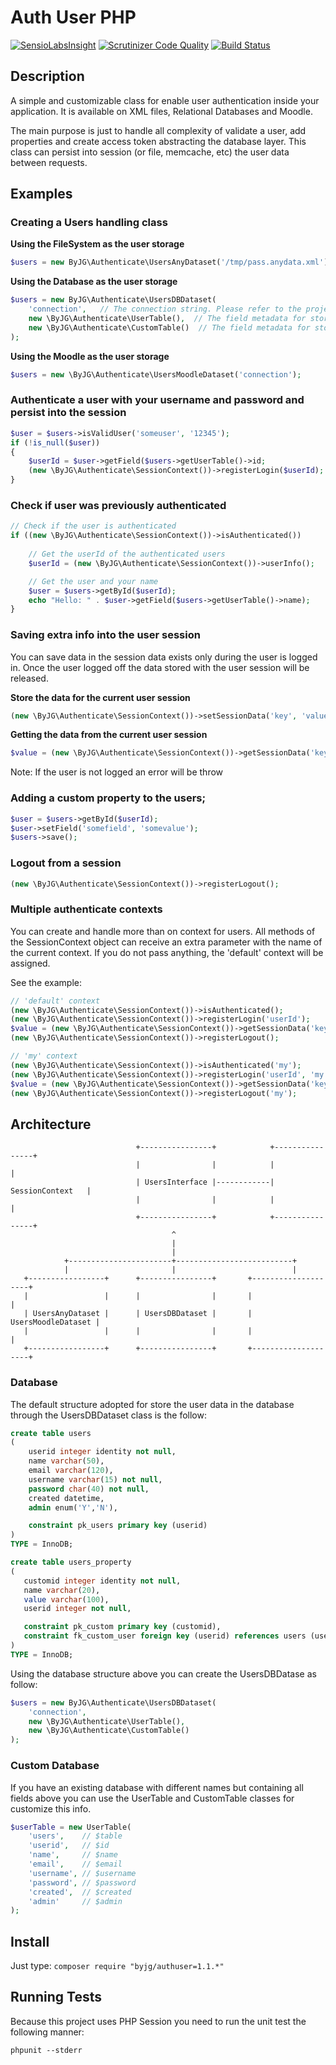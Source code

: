# Auth User PHP
[![SensioLabsInsight](https://insight.sensiolabs.com/projects/69f04d22-055d-40b5-8c8d-90598a5367b5/mini.png)](https://insight.sensiolabs.com/projects/69f04d22-055d-40b5-8c8d-90598a5367b5)
[![Scrutinizer Code Quality](https://scrutinizer-ci.com/g/byjg/authuser/badges/quality-score.png?b=master)](https://scrutinizer-ci.com/g/byjg/authuser/?branch=master)
[![Build Status](https://travis-ci.org/byjg/authuser.svg?branch=master)](https://travis-ci.org/byjg/authuser)

## Description

A simple and customizable class for enable user authentication inside your application. It is available on XML files, Relational Databases and Moodle.

The main purpose is just to handle all complexity of validate a user, add properties and create access token abstracting the database layer. 
This class can persist into session (or file, memcache, etc) the user data between requests. 

## Examples

### Creating a Users handling class


**Using the FileSystem as the user storage**

```php
$users = new ByJG\Authenticate\UsersAnyDataset('/tmp/pass.anydata.xml');
```

**Using the Database as the user storage**

```php
$users = new ByJG\Authenticate\UsersDBDataset(
    'connection',   // The connection string. Please refer to the project byjg/anydataset
    new \ByJG\Authenticate\UserTable(),  // The field metadata for store the users
    new \ByJG\Authenticate\CustomTable()  // The field metadata for store the extra properties
);
```

**Using the Moodle as the user storage**

```php
$users = new \ByJG\Authenticate\UsersMoodleDataset('connection');
```


### Authenticate a user with your username and password and persist into the session

```php
$user = $users->isValidUser('someuser', '12345');
if (!is_null($user))
{
    $userId = $user->getField($users->getUserTable()->id;
    (new \ByJG\Authenticate\SessionContext())->registerLogin($userId);
}
```

### Check if user was previously authenticated

```php 
// Check if the user is authenticated
if ((new \ByJG\Authenticate\SessionContext())->isAuthenticated())
    
    // Get the userId of the authenticated users
    $userId = (new \ByJG\Authenticate\SessionContext())->userInfo();

    // Get the user and your name
    $user = $users->getById($userId);
    echo "Hello: " . $user->getField($users->getUserTable()->name);
}
```

### Saving extra info into the user session 

You can save data in the session data exists only during the user is logged in. Once the user logged off the
data stored with the user session will be released.

**Store the data for the current user session**

```php
(new \ByJG\Authenticate\SessionContext())->setSessionData('key', 'value');
```

**Getting the data from the current user session**

```php
$value = (new \ByJG\Authenticate\SessionContext())->getSessionData('key');
```

Note: If the user is not logged an error will be throw

### Adding a custom property to the users;

```php
$user = $users->getById($userId);
$user->setField('somefield', 'somevalue');
$users->save();
```

### Logout from a session

```php
(new \ByJG\Authenticate\SessionContext())->registerLogout();
```

### Multiple authenticate contexts

You can create and handle more than on context for users. 
All methods of the SessionContext object can
receive an extra parameter with the name of the current context.
If you do not pass anything, the 'default' context will be assigned.

See the example:

```php
// 'default' context
(new \ByJG\Authenticate\SessionContext())->isAuthenticated();
(new \ByJG\Authenticate\SessionContext())->registerLogin('userId');
$value = (new \ByJG\Authenticate\SessionContext())->getSessionData('key');
(new \ByJG\Authenticate\SessionContext())->registerLogout();

// 'my' context
(new \ByJG\Authenticate\SessionContext())->isAuthenticated('my');
(new \ByJG\Authenticate\SessionContext())->registerLogin('userId', 'my');
$value = (new \ByJG\Authenticate\SessionContext())->getSessionData('key', 'my');
(new \ByJG\Authenticate\SessionContext())->registerLogout('my');
```

## Architecture

```
                            +----------------+            +----------------+
                            |                |            |                |
                            | UsersInterface |------------|  SessionContext   |
                            |                |            |                |
                            +----------------+            +----------------+
                                    ^
                                    |
                                    |
            +-----------------------+--------------------------+
            |                       |                          |
   +-----------------+      +----------------+       +--------------------+
   |                 |      |                |       |                    |
   | UsersAnyDataset |      | UsersDBDataset |       | UsersMoodleDataset |
   |                 |      |                |       |                    |
   +-----------------+      +----------------+       +--------------------+
```

### Database

The default structure adopted for store the user data in the database through the
UsersDBDataset class is the follow:

```sql
create table users
(
    userid integer identity not null,
    name varchar(50),
    email varchar(120),
    username varchar(15) not null,
    password char(40) not null,
    created datetime,
    admin enum('Y','N'),

   	constraint pk_users primary key (userid)
)
TYPE = InnoDB;

create table users_property
(
   customid integer identity not null,
   name varchar(20),
   value varchar(100),
   userid integer not null,

   constraint pk_custom primary key (customid),
   constraint fk_custom_user foreign key (userid) references users (userid),
)
TYPE = InnoDB;
```

Using the database structure above you can create the UsersDBDatase as follow:

```php
$users = new ByJG\Authenticate\UsersDBDataset(
    'connection',
    new \ByJG\Authenticate\UserTable(),
    new \ByJG\Authenticate\CustomTable()
);
```

### Custom Database

If you have an existing database with different names but containing all fields above
you can use the UserTable and CustomTable classes for customize this info.

```php
$userTable = new UserTable(
    'users',    // $table
    'userid',   // $id
    'name',     // $name
    'email',    // $email
    'username', // $username
    'password', // $password
    'created',  // $created
    'admin'     // $admin
);
```


## Install

Just type: `composer require "byjg/authuser=1.1.*"`

## Running Tests

Because this project uses PHP Session you need to run the unit test the following manner:
 
```
phpunit --stderr
```


